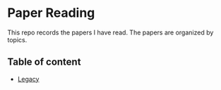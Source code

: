 # Paper Reading

This repo records the papers I have read. The papers are organized by topics.

## Table of content

* [Legacy](legacy.md)